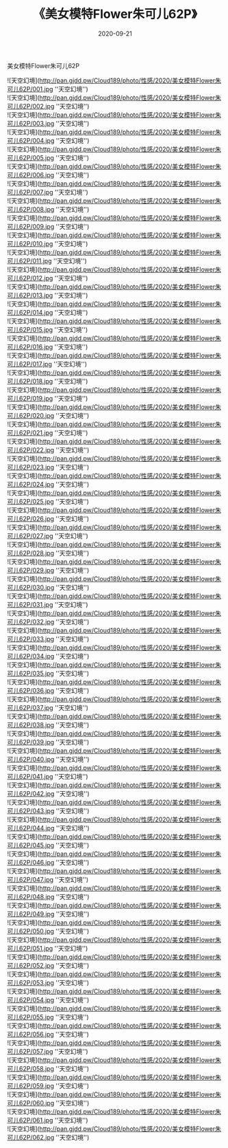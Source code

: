 ﻿---
layout: post
title:  《美女模特Flower朱可儿62P》
date:   2020-09-21
img: http://pan.gjdd.pw/Cloud189/photo/性感/2020/美女模特Flower朱可儿62P/000.jpg
categories: [美女, 性感, 泳衣]
---

美女模特Flower朱可儿62P



![天空幻境](http://pan.gjdd.pw/Cloud189/photo/性感/2020/美女模特Flower朱可儿62P/001.jpg ''天空幻境'') <br>
![天空幻境](http://pan.gjdd.pw/Cloud189/photo/性感/2020/美女模特Flower朱可儿62P/002.jpg ''天空幻境'') <br>
![天空幻境](http://pan.gjdd.pw/Cloud189/photo/性感/2020/美女模特Flower朱可儿62P/003.jpg ''天空幻境'') <br>
![天空幻境](http://pan.gjdd.pw/Cloud189/photo/性感/2020/美女模特Flower朱可儿62P/004.jpg ''天空幻境'') <br>
![天空幻境](http://pan.gjdd.pw/Cloud189/photo/性感/2020/美女模特Flower朱可儿62P/005.jpg ''天空幻境'') <br>
![天空幻境](http://pan.gjdd.pw/Cloud189/photo/性感/2020/美女模特Flower朱可儿62P/006.jpg ''天空幻境'') <br>
![天空幻境](http://pan.gjdd.pw/Cloud189/photo/性感/2020/美女模特Flower朱可儿62P/007.jpg ''天空幻境'') <br>
![天空幻境](http://pan.gjdd.pw/Cloud189/photo/性感/2020/美女模特Flower朱可儿62P/008.jpg ''天空幻境'') <br>
![天空幻境](http://pan.gjdd.pw/Cloud189/photo/性感/2020/美女模特Flower朱可儿62P/009.jpg ''天空幻境'') <br>
![天空幻境](http://pan.gjdd.pw/Cloud189/photo/性感/2020/美女模特Flower朱可儿62P/010.jpg ''天空幻境'') <br>
![天空幻境](http://pan.gjdd.pw/Cloud189/photo/性感/2020/美女模特Flower朱可儿62P/011.jpg ''天空幻境'') <br>
![天空幻境](http://pan.gjdd.pw/Cloud189/photo/性感/2020/美女模特Flower朱可儿62P/012.jpg ''天空幻境'') <br>
![天空幻境](http://pan.gjdd.pw/Cloud189/photo/性感/2020/美女模特Flower朱可儿62P/013.jpg ''天空幻境'') <br>
![天空幻境](http://pan.gjdd.pw/Cloud189/photo/性感/2020/美女模特Flower朱可儿62P/014.jpg ''天空幻境'') <br>
![天空幻境](http://pan.gjdd.pw/Cloud189/photo/性感/2020/美女模特Flower朱可儿62P/015.jpg ''天空幻境'') <br>
![天空幻境](http://pan.gjdd.pw/Cloud189/photo/性感/2020/美女模特Flower朱可儿62P/016.jpg ''天空幻境'') <br>
![天空幻境](http://pan.gjdd.pw/Cloud189/photo/性感/2020/美女模特Flower朱可儿62P/017.jpg ''天空幻境'') <br>
![天空幻境](http://pan.gjdd.pw/Cloud189/photo/性感/2020/美女模特Flower朱可儿62P/018.jpg ''天空幻境'') <br>
![天空幻境](http://pan.gjdd.pw/Cloud189/photo/性感/2020/美女模特Flower朱可儿62P/019.jpg ''天空幻境'') <br>
![天空幻境](http://pan.gjdd.pw/Cloud189/photo/性感/2020/美女模特Flower朱可儿62P/020.jpg ''天空幻境'') <br>
![天空幻境](http://pan.gjdd.pw/Cloud189/photo/性感/2020/美女模特Flower朱可儿62P/021.jpg ''天空幻境'') <br>
![天空幻境](http://pan.gjdd.pw/Cloud189/photo/性感/2020/美女模特Flower朱可儿62P/022.jpg ''天空幻境'') <br>
![天空幻境](http://pan.gjdd.pw/Cloud189/photo/性感/2020/美女模特Flower朱可儿62P/023.jpg ''天空幻境'') <br>
![天空幻境](http://pan.gjdd.pw/Cloud189/photo/性感/2020/美女模特Flower朱可儿62P/024.jpg ''天空幻境'') <br>
![天空幻境](http://pan.gjdd.pw/Cloud189/photo/性感/2020/美女模特Flower朱可儿62P/025.jpg ''天空幻境'') <br>
![天空幻境](http://pan.gjdd.pw/Cloud189/photo/性感/2020/美女模特Flower朱可儿62P/026.jpg ''天空幻境'') <br>
![天空幻境](http://pan.gjdd.pw/Cloud189/photo/性感/2020/美女模特Flower朱可儿62P/027.jpg ''天空幻境'') <br>
![天空幻境](http://pan.gjdd.pw/Cloud189/photo/性感/2020/美女模特Flower朱可儿62P/028.jpg ''天空幻境'') <br>
![天空幻境](http://pan.gjdd.pw/Cloud189/photo/性感/2020/美女模特Flower朱可儿62P/029.jpg ''天空幻境'') <br>
![天空幻境](http://pan.gjdd.pw/Cloud189/photo/性感/2020/美女模特Flower朱可儿62P/030.jpg ''天空幻境'') <br>
![天空幻境](http://pan.gjdd.pw/Cloud189/photo/性感/2020/美女模特Flower朱可儿62P/031.jpg ''天空幻境'') <br>
![天空幻境](http://pan.gjdd.pw/Cloud189/photo/性感/2020/美女模特Flower朱可儿62P/032.jpg ''天空幻境'') <br>
![天空幻境](http://pan.gjdd.pw/Cloud189/photo/性感/2020/美女模特Flower朱可儿62P/033.jpg ''天空幻境'') <br>
![天空幻境](http://pan.gjdd.pw/Cloud189/photo/性感/2020/美女模特Flower朱可儿62P/034.jpg ''天空幻境'') <br>
![天空幻境](http://pan.gjdd.pw/Cloud189/photo/性感/2020/美女模特Flower朱可儿62P/035.jpg ''天空幻境'') <br>
![天空幻境](http://pan.gjdd.pw/Cloud189/photo/性感/2020/美女模特Flower朱可儿62P/036.jpg ''天空幻境'') <br>
![天空幻境](http://pan.gjdd.pw/Cloud189/photo/性感/2020/美女模特Flower朱可儿62P/037.jpg ''天空幻境'') <br>
![天空幻境](http://pan.gjdd.pw/Cloud189/photo/性感/2020/美女模特Flower朱可儿62P/038.jpg ''天空幻境'') <br>
![天空幻境](http://pan.gjdd.pw/Cloud189/photo/性感/2020/美女模特Flower朱可儿62P/039.jpg ''天空幻境'') <br>
![天空幻境](http://pan.gjdd.pw/Cloud189/photo/性感/2020/美女模特Flower朱可儿62P/040.jpg ''天空幻境'') <br>
![天空幻境](http://pan.gjdd.pw/Cloud189/photo/性感/2020/美女模特Flower朱可儿62P/041.jpg ''天空幻境'') <br>
![天空幻境](http://pan.gjdd.pw/Cloud189/photo/性感/2020/美女模特Flower朱可儿62P/042.jpg ''天空幻境'') <br>
![天空幻境](http://pan.gjdd.pw/Cloud189/photo/性感/2020/美女模特Flower朱可儿62P/043.jpg ''天空幻境'') <br>
![天空幻境](http://pan.gjdd.pw/Cloud189/photo/性感/2020/美女模特Flower朱可儿62P/044.jpg ''天空幻境'') <br>
![天空幻境](http://pan.gjdd.pw/Cloud189/photo/性感/2020/美女模特Flower朱可儿62P/045.jpg ''天空幻境'') <br>
![天空幻境](http://pan.gjdd.pw/Cloud189/photo/性感/2020/美女模特Flower朱可儿62P/046.jpg ''天空幻境'') <br>
![天空幻境](http://pan.gjdd.pw/Cloud189/photo/性感/2020/美女模特Flower朱可儿62P/047.jpg ''天空幻境'') <br>
![天空幻境](http://pan.gjdd.pw/Cloud189/photo/性感/2020/美女模特Flower朱可儿62P/048.jpg ''天空幻境'') <br>
![天空幻境](http://pan.gjdd.pw/Cloud189/photo/性感/2020/美女模特Flower朱可儿62P/049.jpg ''天空幻境'') <br>
![天空幻境](http://pan.gjdd.pw/Cloud189/photo/性感/2020/美女模特Flower朱可儿62P/050.jpg ''天空幻境'') <br>
![天空幻境](http://pan.gjdd.pw/Cloud189/photo/性感/2020/美女模特Flower朱可儿62P/051.jpg ''天空幻境'') <br>
![天空幻境](http://pan.gjdd.pw/Cloud189/photo/性感/2020/美女模特Flower朱可儿62P/052.jpg ''天空幻境'') <br>
![天空幻境](http://pan.gjdd.pw/Cloud189/photo/性感/2020/美女模特Flower朱可儿62P/053.jpg ''天空幻境'') <br>
![天空幻境](http://pan.gjdd.pw/Cloud189/photo/性感/2020/美女模特Flower朱可儿62P/054.jpg ''天空幻境'') <br>
![天空幻境](http://pan.gjdd.pw/Cloud189/photo/性感/2020/美女模特Flower朱可儿62P/055.jpg ''天空幻境'') <br>
![天空幻境](http://pan.gjdd.pw/Cloud189/photo/性感/2020/美女模特Flower朱可儿62P/056.jpg ''天空幻境'') <br>
![天空幻境](http://pan.gjdd.pw/Cloud189/photo/性感/2020/美女模特Flower朱可儿62P/057.jpg ''天空幻境'') <br>
![天空幻境](http://pan.gjdd.pw/Cloud189/photo/性感/2020/美女模特Flower朱可儿62P/058.jpg ''天空幻境'') <br>
![天空幻境](http://pan.gjdd.pw/Cloud189/photo/性感/2020/美女模特Flower朱可儿62P/059.jpg ''天空幻境'') <br>
![天空幻境](http://pan.gjdd.pw/Cloud189/photo/性感/2020/美女模特Flower朱可儿62P/060.jpg ''天空幻境'') <br>
![天空幻境](http://pan.gjdd.pw/Cloud189/photo/性感/2020/美女模特Flower朱可儿62P/061.jpg ''天空幻境'') <br>
![天空幻境](http://pan.gjdd.pw/Cloud189/photo/性感/2020/美女模特Flower朱可儿62P/062.jpg ''天空幻境'') <br>